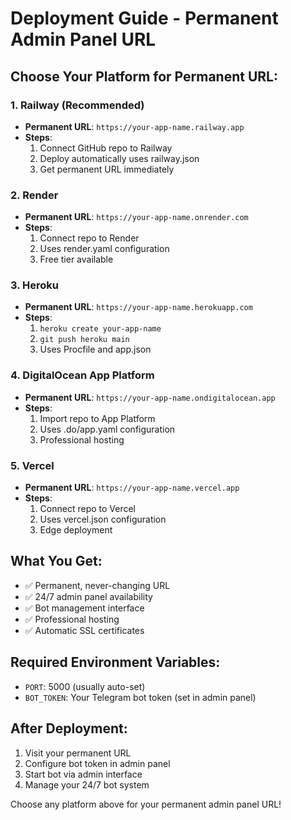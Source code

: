 # Deployment Guide - Permanent Admin Panel URL

## Choose Your Platform for Permanent URL:

### 1. Railway (Recommended)
- **Permanent URL**: `https://your-app-name.railway.app`
- **Steps**: 
  1. Connect GitHub repo to Railway
  2. Deploy automatically uses railway.json
  3. Get permanent URL immediately

### 2. Render
- **Permanent URL**: `https://your-app-name.onrender.com`
- **Steps**:
  1. Connect repo to Render
  2. Uses render.yaml configuration
  3. Free tier available

### 3. Heroku
- **Permanent URL**: `https://your-app-name.herokuapp.com`
- **Steps**:
  1. `heroku create your-app-name`
  2. `git push heroku main`
  3. Uses Procfile and app.json

### 4. DigitalOcean App Platform
- **Permanent URL**: `https://your-app-name.ondigitalocean.app`
- **Steps**:
  1. Import repo to App Platform
  2. Uses .do/app.yaml configuration
  3. Professional hosting

### 5. Vercel
- **Permanent URL**: `https://your-app-name.vercel.app`
- **Steps**:
  1. Connect repo to Vercel
  2. Uses vercel.json configuration
  3. Edge deployment

## What You Get:
- ✅ Permanent, never-changing URL
- ✅ 24/7 admin panel availability
- ✅ Bot management interface
- ✅ Professional hosting
- ✅ Automatic SSL certificates

## Required Environment Variables:
- `PORT`: 5000 (usually auto-set)
- `BOT_TOKEN`: Your Telegram bot token (set in admin panel)

## After Deployment:
1. Visit your permanent URL
2. Configure bot token in admin panel
3. Start bot via admin interface
4. Manage your 24/7 bot system

Choose any platform above for your permanent admin panel URL!
